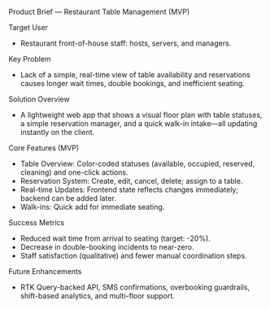 Product Brief — Restaurant Table Management (MVP)

Target User

- Restaurant front-of-house staff: hosts, servers, and managers.

Key Problem

- Lack of a simple, real-time view of table availability and reservations causes longer wait times, double bookings, and inefficient seating.

Solution Overview

- A lightweight web app that shows a visual floor plan with table statuses, a simple reservation manager, and a quick walk-in intake—all updating instantly on the client.

Core Features (MVP)

- Table Overview: Color-coded statuses (available, occupied, reserved, cleaning) and one-click actions.
- Reservation System: Create, edit, cancel, delete; assign to a table.
- Real-time Updates: Frontend state reflects changes immediately; backend can be added later.
- Walk-ins: Quick add for immediate seating.

Success Metrics

- Reduced wait time from arrival to seating (target: -20%).
- Decrease in double-booking incidents to near-zero.
- Staff satisfaction (qualitative) and fewer manual coordination steps.

Future Enhancements

- RTK Query-backed API, SMS confirmations, overbooking guardrails, shift-based analytics, and multi-floor support.


